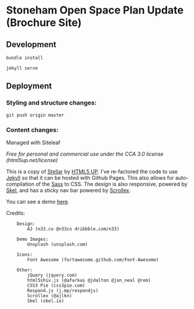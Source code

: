 # Stoneham Open Space Plan Update (Brochure Site)

## Development
`bundle install`

`jekyll serve`

## Deployment

### Styling and structure changes:
`git push origin master`

### Content changes:
Managed with Siteleaf


*Free for personal and commercial use under the CCA 3.0 license (html5up.net/license)*

This is a copy of [Stellar](https://html5up.net/stellar) by [HTML5 UP](https://html5up.net). I've re-factored the code to use [Jekyll](https://jekyllrb.com) so that it can be hosted with Github Pages. This also allows for auto-compilation of the [Sass](http://sass-lang.cpm) to CSS. The design is also responsive, powered by [Skel](http://skel.io), and has a sticky nav bar powered by [Scrollex](https://github.com/ajlkn/jquery.scrollex).

You can see a demo [here](http://mrhornsby.github.io/html5up-stellar).

Credits:

		Design:
			AJ (n33.co @n33co dribbble.com/n33)

		Demo Images:
			Unsplash (unsplash.com)

		Icons:
			Font Awesome (fortawesome.github.com/Font-Awesome)

		Other:
			jQuery (jquery.com)
			html5shiv.js (@afarkas @jdalton @jon_neal @rem)
			CSS3 Pie (css3pie.com)
			Respond.js (j.mp/respondjs)
			Scrollex (@ajlkn)
			Skel (skel.io)
